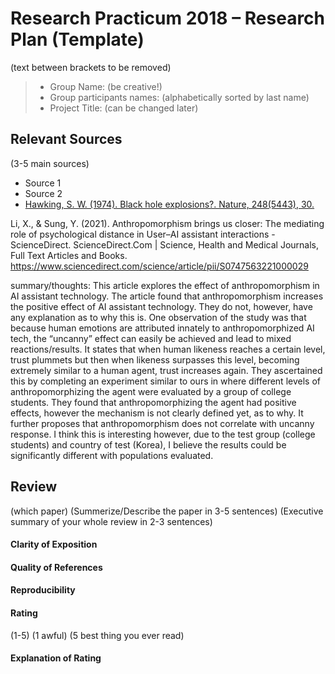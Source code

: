 # Research Practicum 2018 – Research Plan (Template)
(text between brackets to be removed)

> * Group Name: (be creative!)
> * Group participants names: (alphabetically sorted by last name)
> * Project Title: (can be changed later)

## Relevant Sources

(3-5 main sources)

* Source 1
* Source 2
* [Hawking, S. W. (1974). Black hole explosions?. Nature, 248(5443), 30.](http://citeseerx.ist.psu.edu/viewdoc/download?doi=10.1.1.75.3702&rep=rep1&type=pdf)


Li, X., & Sung, Y. (2021). Anthropomorphism brings us closer: The mediating role of psychological distance in User–AI assistant interactions - ScienceDirect. ScienceDirect.Com | Science, Health and Medical Journals, Full Text Articles and Books. https://www.sciencedirect.com/science/article/pii/S0747563221000029

summary/thoughts: 
This article explores the effect of anthropomorphism in AI assistant technology.  The article found that anthropomorphism increases the positive effect of AI assistant technology. They do not, however, have any explanation as to why this is. One observation of the study was that because human emotions are attributed innately to anthropomorphized AI tech, the “uncanny” effect can easily be achieved and lead to mixed reactions/results. It states that when human likeness reaches a certain level, trust plummets but then when likeness surpasses this level, becoming extremely similar to a human agent, trust increases again. They ascertained this by completing an experiment similar to ours in where different levels of anthropomorphizing the agent were evaluated by a group of college students. They found that anthropomorphizing the agent had positive effects, however the mechanism is not clearly defined yet, as to why. It further proposes that anthropomorphism does not correlate with uncanny response. I think this is interesting however, due to the test group (college students) and country of test (Korea), I believe the results could be significantly different with populations evaluated.

## Review

(which paper)
(Summerize/Describe the paper in 3-5 sentences)
(Executive summary of your whole review in 2-3 sentences)

#### Clarity of Exposition

#### Quality of References

#### Reproducibility

#### Rating

(1-5)
(1 awful)
(5 best thing you ever read)

#### Explanation of Rating
